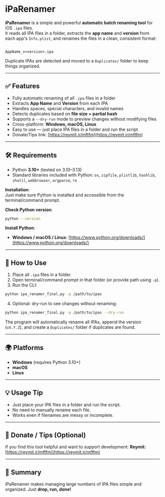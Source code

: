 # iPaRenamer

**iPaRenamer** is a simple and powerful **automatic batch renaming tool** for iOS `.ipa` files.  
It reads all IPA files in a folder, extracts the **app name** and **version** from each app's `Info.plist`, and renames the files in a clean, consistent format:

```

AppName_v<version>.ipa

````

Duplicate IPAs are detected and moved to a `Duplicates/` folder to keep things organized.

---

## ✅ Features

- Fully automatic renaming of all `.ipa` files in a folder
- Extracts **App Name** and **Version** from each IPA
- Handles spaces, special characters, and invalid names
- Detects duplicates based on **file size + partial hash**
- Supports a `--dry-run` mode to preview changes without modifying files
- Cross-platform: **Windows, macOS, Linux**
- Easy to use — just place IPA files in a folder and run the script
- Donate/Tips link: [https://reymit.ir/mftfm](https://reymit.ir/mftfm)

---

## 🛠️ Requirements

- Python **3.10+** (tested on 3.10–3.13)
- Standard libraries included with Python: `os`, `zipfile`, `plistlib`, `hashlib`, `shutil`, `webbrowser`, `argparse`, `re`

**Installation**:  
Just make sure Python is installed and accessible from the terminal/command prompt.

**Check Python version**:
```bash
python --version
````

**Install Python**:

* **Windows / macOS / Linux**: [https://www.python.org/downloads/](https://www.python.org/downloads/)

---

## 🚀 How to Use

1. Place all `.ipa` files in a folder.
2. Open terminal/command prompt in that folder (or provide path using `-p`).
3. Run the CLI:

```bash
python ipa_renamer_final.py -p /path/to/ipas
```

4. Optional: dry-run to see changes without renaming:

```bash
python ipa_renamer_final.py -p /path/to/ipas --dry-run
```

The program will automatically rename all IPAs, append the version (`vX.Y.Z`), and create a `Duplicates/` folder if duplicates are found.

---

## 🌍 Platforms

* **Windows** (requires Python 3.10+)
* **macOS**
* **Linux**

---

## 💡 Usage Tip

* Just place your IPA files in a folder and run the script.
* No need to manually rename each file.
* Works even if filenames are messy or incomplete.

---

## 💚 Donate / Tips (Optional)

If you find this tool helpful and want to support development:
**Reymit:** [https://reymit.ir/mftfm](https://reymit.ir/mftfm)

---

## 📌 Summary

iPaRenamer makes managing large numbers of IPA files simple and organized.
Just **drop, run, done!**
